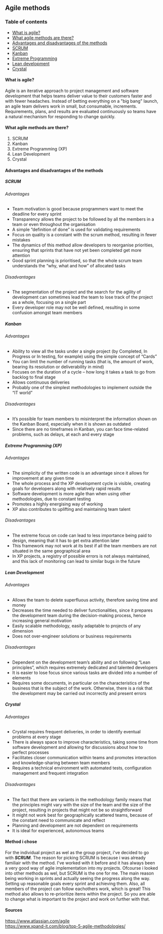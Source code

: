 ## Agile methods

### Table of contents
* [What is agile?](#what-is-agile)
* [What agile methods are there?](#what-agile-methods-are-there)
* [Advantages and disadvantages of the methods](#advantages-and-disadvantages-of-the-methods)
* [SCRUM](#scrum)
* [Kanban](#kanban)
* [Extreme Programming](#extreme-programming-xp)
* [Lean development](#lean-development)
* [Crystal](#crystal)

#### What is agile?
Agile is an iterative approach to project management and software development that helps teams deliver value to their customers faster and with fewer headaches. Instead of betting everything on a "big bang" launch, an agile team delivers work in small, but consumable, increments. Requirements, plans, and results are evaluated continuously so teams have a natural mechanism for responding to change quickly.

#### What agile methods are there?
1. SCRUM
2. Kanban
3. Extreme Programming (XP)
4. Lean Development
5. Crystal

#### Advantages and disadvantages of the methods

##### SCRUM
###### Advantages
* Team motivation is good because programmers want to meet the deadline for every sprint
* Transparency allows the project to be followed by all the members in a team or even throughout the organisation
* A simple “definition of done” is used for validating requirements
* Focus on quality is a constant with the scrum method, resulting in fewer mistakes
* The dynamics of this method allow developers to reorganise priorities, ensuring that sprints that have not yet been completed get more attention
* Good sprint planning is prioritised, so that the whole scrum team understands the “why, what and how” of allocated tasks
###### Disadvantages
* The segmentation of the project and the search for the agility of development can sometimes lead the team to lose track of the project as a whole, focusing on a single part
* Every developer role may not be well defined, resulting in some confusion amongst team members

##### Kanban
###### Advantages
* Ability to view all the tasks under a single project (by Completed, In Progress or In testing, for example) using the simple concept of “Cards”
* You can limit the number of running tasks (that is, the amount of work, bearing its resolution or deliverability in mind)
* Focuses on the duration of a cycle – how long it takes a task to go from backlog to final stage
* Allows continuous deliveries
* Probably one of the simplest methodologies to implement outside the “IT world”
###### Disadvantages
* It’s possible for team members to misinterpret the information shown on the Kanban Board, especially when it is shown as outdated
* Since there are no timeframes in Kanban, you can face time-related problems, such as delays, at each and every stage

##### Extreme Programming (XP)
###### Advantages
* The simplicity of the written code is an advantage since it allows for improvement at any given time
* The whole process and the XP development cycle is visible, creating goals for developers along with relatively rapid results
* Software development is more agile than when using other methodologies, due to constant testing
* Promotes a highly energising way of working
* XP also contributes to uplifting and maintaining team talent
###### Disadvantages
* The extreme focus on code can lead to less importance being paid to design, meaning that it has to get extra attention later
* This framework may not work at its best if all the team members are not situated in the same geographical area
* In XP projects, a registry of possible errors is not always maintained, and this lack of monitoring can lead to similar bugs in the future

##### Lean Development
###### Advantages
* Allows the team to delete superfluous activity, therefore saving time and money
* Decreases the time needed to deliver functionalities, since it prepares the development team during the decision-making process, hence increasing general motivation
* Easily scalable methodology, easily adaptable to projects of any dimension
* Does not over-engineer solutions or business requirements
###### Disadvantages
* Dependent on the development team’s ability and on following “Lean principles”, which requires extremely dedicated and talented developers
* It is easier to lose focus since various tasks are divided into a number of elements
* Requires some documents, in particular on the characteristics of the business that is the subject of the work. Otherwise, there is a risk that the development may be carried out incorrectly and present errors

##### Crystal
###### Advantages
* Crystal requires frequent deliveries, in order to identify eventual problems at every stage
* There is always space to improve characteristics, taking some time from software development and allowing for discussions about how to perfect processes
* Facilitates closer communication within teams and promotes interaction and knowledge-sharing between team members
* Requires a technical environment with automated tests, configuration management and frequent integration
###### Disadvantages
* The fact that there are variants in the methodology family means that the principles might vary with the size of the team and the size of the project, resulting in projects that might not be so straightforward
* It might not work best for geographically scattered teams, because of the constant need to communicate and reflect
* Planning and development are not dependent on requirements
* It is ideal for experienced, autonomous teams

#### Method i chose
For the individual project as wel as the group project, i've decided to go with ***SCRUM***. The reason for picking SCRUM is because i was already familiair with the method. I've worked with it before and it has always been a very good way of agile implementation into my projects. Ofcourse i looked into other methods as wel, but SCRUM is the one for me. The main reason being working in sprints and actually seeing the progress along the way. Setting up reasonable goals every sprint and achieving them. Also, all members of the project can follow eachothers work, which is great! This method also allows to re-prioritize items within the project. So you are able to change what is important to the project and work on further with that. 

#### Sources
https://www.atlassian.com/agile \
https://www.xpand-it.com/blog/top-5-agile-methodologies/
